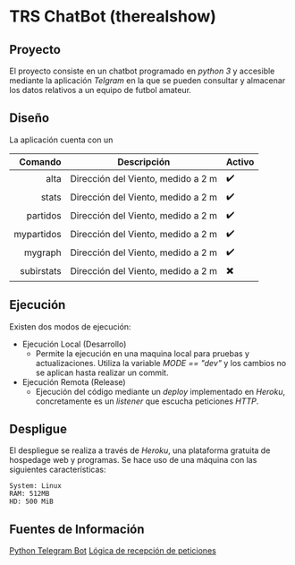 # TRS ChatBot (therealshow)

## Proyecto

El proyecto consiste en un chatbot programado en _python 3_ y accesible mediante la aplicación _Telgram_ en la que se pueden consultar y almacenar los datos relativos a un equipo de futbol amateur.

## Diseño

La aplicación cuenta con un

| Comando | Descripción | Activo |
|---:|---|---|
| alta | Dirección del Viento, medido a 2 m | ✔️ | 
| stats | Dirección del Viento, medido a 2 m | ✔️ |
| partidos | Dirección del Viento, medido a 2 m | ✔️ |
| mypartidos | Dirección del Viento, medido a 2 m | ✔️ |
| mygraph | Dirección del Viento, medido a 2 m | ✔️ |
| subirstats | Dirección del Viento, medido a 2 m | ✖️ |


## Ejecución

Existen dos modos de ejecución:

* Ejecución Local (Desarrollo)
  * Permite la ejecución en una maquina local para pruebas y actualizaciones. Utiliza la variable _MODE == "dev"_ y los cambios no se aplican hasta realizar un commit.
* Ejecución Remota (Release)
  * Ejecución del código mediante un _deploy_ implementado en _Heroku_, concretamente es un _listener_ que escucha peticiones _HTTP_.

## Despligue

El despliegue se realiza a través de _Heroku_, una plataforma gratuita de hospedage web y programas. Se hace uso de una máquina con las siguientes características:
```shell
System: Linux
RAM: 512MB
HD: 500 MiB
```

## Fuentes de Información

[Python Telegram Bot](https://python-telegram-bot.readthedocs.io/en/stable/)
[Lógica de recepción de peticiones](https://github.com/python-telegram-bot/python-telegram-bot/wiki/Webhooks#heroku)
